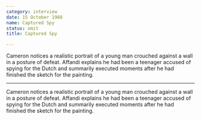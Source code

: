 ```yaml
---
category: interview
date: 15 October 1988
name: Captured Spy
status: omit
title: Captured Spy

---
```

Cameron notices a realistic portrait of a young man crouched against a wall in a posture of defeat. Affandi explains he had been a teenager accused of spying for the Dutch and summarily executed moments after he had finished the sketch for the painting.

------

Cameron notices a realistic portrait of a young man crouched against a wall in a posture of defeat. Affandi explains he had been a teenager accused of spying for the Dutch and summarily executed moments after he had finished the sketch for the painting. 

